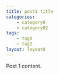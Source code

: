 ```yaml
---
title: post1 title
categories:
    - category0
    - category02
tags:
    - tag0
    - tag2
layout: layout0
---
```


Post 1 content.
